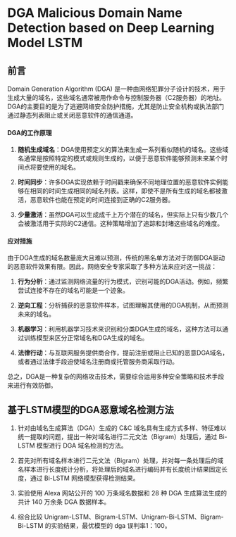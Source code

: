 # DGA Malicious Domain Name Detection based on Deep Learning Model LSTM
## 前言

Domain Generation Algorithm (DGA) 是一种由网络犯罪分子设计的技术，用于生成大量的域名，这些域名通常被用作命令与控制服务器（C2服务器）的地址。DGA的主要目的是为了逃避网络安全防护措施，尤其是防止安全机构或执法部门通过静态列表阻止或关闭恶意软件的通信通道。

#### DGA的工作原理

1. **随机生成域名**：DGA使用预定义的算法来生成一系列看似随机的域名。这些域名通常是按照特定的模式或规则生成的，以便于恶意软件能够预测未来某个时间点将要使用的域名。

2. **时间同步**：许多DGA实现依赖于时间戳来确保不同地理位置的恶意软件实例能够在相同的时间生成相同的域名列表。这样，即使不是所有生成的域名都被激活，恶意软件也能在预定的时间连接到正确的C2服务器。

3. **少量激活**：虽然DGA可以生成成千上万个潜在的域名，但实际上只有少数几个会被激活用于实际的C2通信。这种策略增加了追踪和封堵这些域名的难度。

#### 应对措施

由于DGA生成的域名数量庞大且难以预测，传统的黑名单方法对于防御DGA驱动的恶意软件效果有限。因此，网络安全专家采取了多种方法来应对这一挑战：

1. **行为分析**：通过监测网络流量的行为模式，识别可能的DGA活动。例如，频繁尝试连接不存在的域名可能是一个迹象。

2. **逆向工程**：分析捕获的恶意软件样本，试图理解其使用的DGA机制，从而预测未来的域名。

3. **机器学习**：利用机器学习技术来识别和分类DGA生成的域名，这种方法可以通过训练模型来区分正常域名和DGA生成的域名。

4. **法律行动**：与互联网服务提供商合作，提前注册或阻止已知的恶意DGA域名，或者通过法律手段迫使域名注册商或托管服务商采取行动。

总之，DGA是一种复杂的网络攻击技术，需要综合运用多种安全策略和技术手段来进行有效防御。

## 基于LSTM模型的DGA恶意域名检测方法

1. 针对由域名生成算法（DGA）生成的 C&C 域名具有生成方式多样、特征难以统一提取的问题，提出一种对域名进行二元文法（Bigram）处理后，通过 Bi-LSTM 模型进行 DGA 域名检测的方法。

2. 首先对所有域名样本进行二元文法（Bigram）处理，并对每一条处理后的域名样本进行长度统计分析，将处理后的域名进行编码并有长度统计结果固定长度，通过 Bi-LSTM 网络模型获得检测结果。

3. 实验使用 Alexa 网站公开的 100 万条域名数据和 28 种 DGA 生成算法生成的共计 140 万余条 DGA 数据样本。

4. 综合比较 Unigram-LSTM、Bigram-LSTM、Unigram-Bi-LSTM、Bigram-Bi-LSTM 的实验结果，最优模型的 dga 误判率1：100。
